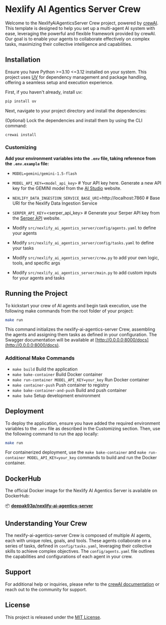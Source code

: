 # Nexlify AI Agentics Server Crew

Welcome to the NexlifyAiAgenticsServer Crew project, powered by [crewAI](https://crewai.com). This template is designed to help you set up a multi-agent AI system with ease, leveraging the powerful and flexible framework provided by crewAI. Our goal is to enable your agents to collaborate effectively on complex tasks, maximizing their collective intelligence and capabilities.

## Installation

Ensure you have Python >=3.10 <=3.12 installed on your system. This project uses [UV](https://docs.astral.sh/uv/) for dependency management and package handling, offering a seamless setup and execution experience.

First, if you haven't already, install uv: 

```bash
pip install uv
```

Next, navigate to your project directory and install the dependencies:

(Optional) Lock the dependencies and install them by using the CLI command:
```bash
crewai install
```

### Customizing

**Add your environment variables into the `.env` file, taking reference from the `.env.example` file:**

- `MODEL=gemini/gemini-1.5-flash`
- `MODEL_API_KEY=<model_api_key>` # Your API key here. Generate a new API key for the GEMINI model from the [AI Studio](https://aistudio.google.com/app/apikey) website.
- `NEXLIFY_DATA_INGESTION_SERVICE_BASE_URI`=http://localhost:7860 # Base URI for the Nexlify Data Ingestion Service
- `SERPER_API_KEY`=<serper_api_key> # Generate your Serper API key from the [Serper API](https://serper.dev/api-keys) website.

- Modify `src/nexlify_ai_agentics_server/config/agents.yaml` to define your agents
- Modify `src/nexlify_ai_agentics_server/config/tasks.yaml` to define your tasks
- Modify `src/nexlify_ai_agentics_server/crew.py` to add your own logic, tools, and specific args
- Modify `src/nexlify_ai_agentics_server/main.py` to add custom inputs for your agents and tasks

## Running the Project

To kickstart your crew of AI agents and begin task execution, use the following make commands from the root folder of your project:

```bash
make run
```

This command initializes the nexlify-ai-agentics-server Crew, assembling the agents and assigning them tasks as defined in your configuration. The Swagger documentation will be available at [http://0.0.0.0:8000/docs](http://0.0.0.0:8000/docs).

### Additional Make Commands

- `make build`                          Build the application
- `make bake-container`                 Build Docker container
- `make run-container MODEL_API_KEY=your_key`  Run Docker container
- `make container-push`                 Push container to registry
- `make bake-container-and-push`        Build and push container
- `make bake`                           Setup development environment

## Deployment

To deploy the application, ensure you have added the required environment variables to the `.env` file as described in the Customizing section. Then, use the following command to run the app locally:

```bash
make run
```

For containerized deployment, use the `make bake-container` and `make run-container MODEL_API_KEY=your_key` commands to build and run the Docker container.

## DockerHub

The official Docker image for the Nexlify AI Agentics Server is available on DockerHub:

📦 **[deepak93p/nexlify-ai-agentics-server](https://hub.docker.com/r/deepak93p/nexlify-ai-agentics-server)**

## Understanding Your Crew

The nexlify-ai-agentics-server Crew is composed of multiple AI agents, each with unique roles, goals, and tools. These agents collaborate on a series of tasks, defined in `config/tasks.yaml`, leveraging their collective skills to achieve complex objectives. The `config/agents.yaml` file outlines the capabilities and configurations of each agent in your crew.

## Support

For additional help or inquiries, please refer to the [crewAI documentation](https://crewai.com) or reach out to the community for support.

## License

This project is released under the [MIT License](../LICENSE).